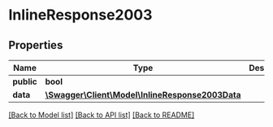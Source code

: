 # InlineResponse2003

## Properties
Name | Type | Description | Notes
------------ | ------------- | ------------- | -------------
**public** | **bool** |  | [optional] 
**data** | [**\Swagger\Client\Model\InlineResponse2003Data**](InlineResponse2003Data.md) |  | [optional] 

[[Back to Model list]](../../README.md#documentation-for-models) [[Back to API list]](../../README.md#documentation-for-api-endpoints) [[Back to README]](../../README.md)

